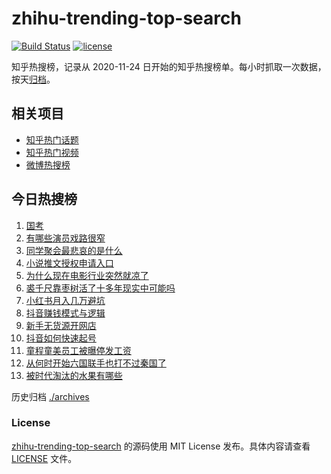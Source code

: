 # zhihu-trending-top-search

[![Build Status](https://github.com/justjavac/zhihu-trending-top-search/workflows/ci/badge.svg?branch=main)](https://github.com/justjavac/zhihu-trending-top-search/actions)
[![license](https://img.shields.io/github/license/justjavac/zhihu-trending-top-search)](https://github.com/justjavac/zhihu-trending-top-search/blob/main/LICENSE)

知乎热搜榜，记录从 2020-11-24 日开始的知乎热搜榜单。每小时抓取一次数据，按天[归档](./archives)。

## 相关项目

- [知乎热门话题](https://github.com/justjavac/zhihu-trending-hot-questions)
- [知乎热门视频](https://github.com/justjavac/zhihu-trending-hot-video)
- [微博热搜榜](https://github.com/justjavac/weibo-trending-hot-search)

## 今日热搜榜

<!-- BEGIN -->
<!-- 最后更新时间 Thu Jan 16 2025 12:11:27 GMT+0800 (China Standard Time) -->

1. [国考](https://www.zhihu.com/search?q=%E5%9B%BD%E8%80%83)
1. [有哪些演员戏路很窄](https://www.zhihu.com/search?q=%E6%9C%89%E5%93%AA%E4%BA%9B%E6%BC%94%E5%91%98%E6%88%8F%E8%B7%AF%E5%BE%88%E7%AA%84)
1. [同学聚会最悲哀的是什么](https://www.zhihu.com/search?q=%E5%90%8C%E5%AD%A6%E8%81%9A%E4%BC%9A%E6%9C%80%E6%82%B2%E5%93%80%E7%9A%84%E6%98%AF%E4%BB%80%E4%B9%88)
1. [小说推文授权申请入口](https://www.zhihu.com/search?q=%E5%B0%8F%E8%AF%B4%E6%8E%A8%E6%96%87%E6%8E%88%E6%9D%83%E7%94%B3%E8%AF%B7%E5%85%A5%E5%8F%A3)
1. [为什么现在电影行业突然就凉了](https://www.zhihu.com/search?q=%E4%B8%BA%E4%BB%80%E4%B9%88%E7%8E%B0%E5%9C%A8%E7%94%B5%E5%BD%B1%E8%A1%8C%E4%B8%9A%E7%AA%81%E7%84%B6%E5%B0%B1%E5%87%89%E4%BA%86)
1. [裘千尺靠枣树活了十多年现实中可能吗](https://www.zhihu.com/search?q=%E8%A3%98%E5%8D%83%E5%B0%BA%E9%9D%A0%E6%9E%A3%E6%A0%91%E6%B4%BB%E4%BA%86%E5%8D%81%E5%A4%9A%E5%B9%B4%E7%8E%B0%E5%AE%9E%E4%B8%AD%E5%8F%AF%E8%83%BD%E5%90%97)
1. [小红书月入几万避坑](https://www.zhihu.com/search?q=%E5%B0%8F%E7%BA%A2%E4%B9%A6%E6%9C%88%E5%85%A5%E5%87%A0%E4%B8%87%E9%81%BF%E5%9D%91)
1. [抖音赚钱模式与逻辑](https://www.zhihu.com/search?q=%E6%8A%96%E9%9F%B3%E8%B5%9A%E9%92%B1%E6%A8%A1%E5%BC%8F%E4%B8%8E%E9%80%BB%E8%BE%91)
1. [新手无货源开网店](https://www.zhihu.com/search?q=%E6%96%B0%E6%89%8B%E6%97%A0%E8%B4%A7%E6%BA%90%E5%BC%80%E7%BD%91%E5%BA%97)
1. [抖音如何快速起号](https://www.zhihu.com/search?q=%E6%8A%96%E9%9F%B3%E5%A6%82%E4%BD%95%E5%BF%AB%E9%80%9F%E8%B5%B7%E5%8F%B7)
1. [童程童美员工被曝停发工资](https://www.zhihu.com/search?q=%E7%AB%A5%E7%A8%8B%E7%AB%A5%E7%BE%8E%E5%91%98%E5%B7%A5%E8%A2%AB%E6%9B%9D%E5%81%9C%E5%8F%91%E5%B7%A5%E8%B5%84)
1. [从何时开始六国联手也打不过秦国了](https://www.zhihu.com/search?q=%E4%BB%8E%E4%BD%95%E6%97%B6%E5%BC%80%E5%A7%8B%E5%85%AD%E5%9B%BD%E8%81%94%E6%89%8B%E4%B9%9F%E6%89%93%E4%B8%8D%E8%BF%87%E7%A7%A6%E5%9B%BD%E4%BA%86)
1. [被时代淘汰的水果有哪些](https://www.zhihu.com/search?q=%E8%A2%AB%E6%97%B6%E4%BB%A3%E6%B7%98%E6%B1%B0%E7%9A%84%E6%B0%B4%E6%9E%9C%E6%9C%89%E5%93%AA%E4%BA%9B)

<!-- END -->

历史归档 [./archives](./archives)

### License

[zhihu-trending-top-search](https://github.com/justjavac/zhihu-trending-top-search) 的源码使用 MIT License
发布。具体内容请查看 [LICENSE](./LICENSE) 文件。
